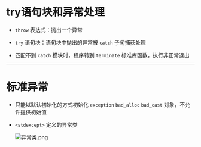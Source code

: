 # **try语句块和异常处理**

- `throw` 表达式：抛出一个异常

- `try` 语句块：语句块中抛出的异常被 `catch` 子句捕获处理

- 匹配不到 `catch` 模块时，程序转到 `terminate` 标准库函数，执行非正常退出

---

# **标准异常**

- 只能以默认初始化的方式初始化 `exception` `bad_alloc` `bad_cast` 对象，不允许提供初始值

- `<stdexcept>` 定义的异常类

    ![异常类.png](http://120.77.180.209/2022/03/09/d0217ed04a0f6.png)